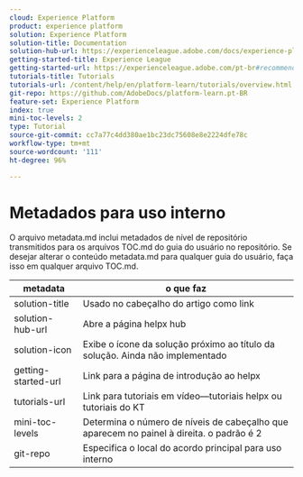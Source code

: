 ```yaml
---
cloud: Experience Platform
product: experience platform
solution: Experience Platform
solution-title: Documentation
solution-hub-url: https://experienceleague.adobe.com/docs/experience-platform/landing/home.html?lang=pt-BR
getting-started-title: Experience League
getting-started-url: https://experienceleague.adobe.com/pt-br#recommended/solutions/experience-platform
tutorials-title: Tutorials
tutorials-url: /content/help/en/platform-learn/tutorials/overview.html
git-repo: https://github.com/AdobeDocs/platform-learn.pt-BR
feature-set: Experience Platform
index: true
mini-toc-levels: 2
type: Tutorial
source-git-commit: cc7a77c4dd380ae1bc23dc75608e8e2224dfe78c
workflow-type: tm+mt
source-wordcount: '111'
ht-degree: 96%

---
```



# Metadados para uso interno

O arquivo metadata.md inclui metadados de nível de repositório transmitidos para os arquivos TOC.md do guia do usuário no repositório. Se desejar alterar o conteúdo metadata.md para qualquer guia do usuário, faça isso em qualquer arquivo TOC.md.

| metadata | o que faz |
|--- |--- |
| solution-title | Usado no cabeçalho do artigo como link |
| solution-hub-url | Abre a página helpx hub |
| solution-icon | Exibe o ícone da solução próximo ao título da solução. Ainda não implementado |
| getting-started-url | Link para a página de introdução ao helpx |
| tutorials-url | Link para tutoriais em vídeo—tutoriais helpx ou tutoriais do KT |
| mini-toc-levels | Determina o número de níveis de cabeçalho que aparecem no painel à direita. o padrão é 2 |
| git-repo | Especifica o local do acordo principal para uso interno |

